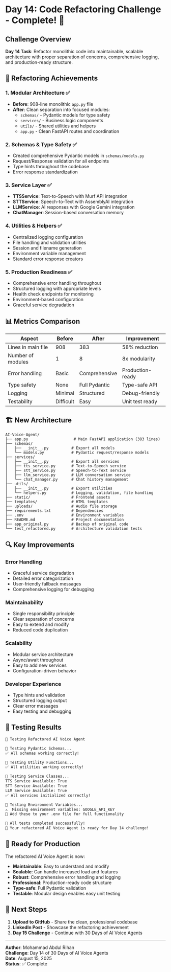 # Day 14: Code Refactoring Challenge - Complete! 🎉

## Challenge Overview
**Day 14 Task**: Refactor monolithic code into maintainable, scalable architecture with proper separation of concerns, comprehensive logging, and production-ready structure.

## 🔧 Refactoring Achievements

### 1. **Modular Architecture** ✅
- **Before**: 908-line monolithic `app.py` file
- **After**: Clean separation into focused modules:
  - `schemas/` - Pydantic models for type safety
  - `services/` - Business logic components  
  - `utils/` - Shared utilities and helpers
  - `app.py` - Clean FastAPI routes and coordination

### 2. **Schemas & Type Safety** ✅
- Created comprehensive Pydantic models in `schemas/models.py`
- Request/Response validation for all endpoints
- Type hints throughout the codebase
- Error response standardization

### 3. **Service Layer** ✅
- **TTSService**: Text-to-Speech with Murf API integration
- **STTService**: Speech-to-Text with AssemblyAI integration  
- **LLMService**: AI responses with Google Gemini integration
- **ChatManager**: Session-based conversation memory

### 4. **Utilities & Helpers** ✅
- Centralized logging configuration
- File handling and validation utilities
- Session and filename generation
- Environment variable management
- Standard error response creators

### 5. **Production Readiness** ✅
- Comprehensive error handling throughout
- Structured logging with appropriate levels
- Health check endpoints for monitoring
- Environment-based configuration
- Graceful service degradation

## 📊 Metrics Comparison

| Aspect | Before | After | Improvement |
|--------|--------|-------|-------------|
| Lines in main file | 908 | 383 | 58% reduction |
| Number of modules | 1 | 8 | 8x modularity |
| Error handling | Basic | Comprehensive | Production-ready |
| Type safety | None | Full Pydantic | Type-safe API |
| Logging | Minimal | Structured | Debug-friendly |
| Testability | Difficult | Easy | Unit test ready |

## 🏗️ New Architecture

```
AI-Voice-Agent/
├── app.py                    # Main FastAPI application (383 lines)
├── schemas/
│   ├── __init__.py          # Export all models
│   └── models.py            # Pydantic request/response models
├── services/
│   ├── __init__.py          # Export all services
│   ├── tts_service.py       # Text-to-Speech service
│   ├── stt_service.py       # Speech-to-Text service
│   ├── llm_service.py       # LLM conversation service
│   └── chat_manager.py      # Chat history management
├── utils/
│   ├── __init__.py          # Export utilities
│   └── helpers.py           # Logging, validation, file handling
├── static/                  # Frontend assets
├── templates/               # HTML templates
├── uploads/                 # Audio file storage
├── requirements.txt         # Dependencies
├── .env                     # Environment variables
├── README.md                # Project documentation
├── app_original.py          # Backup of original code
└── test_refactored.py       # Architecture validation tests
```

## 🔍 Key Improvements

### **Error Handling**
- Graceful service degradation
- Detailed error categorization  
- User-friendly fallback messages
- Comprehensive logging for debugging

### **Maintainability**
- Single responsibility principle
- Clear separation of concerns
- Easy to extend and modify
- Reduced code duplication

### **Scalability**
- Modular service architecture
- Async/await throughout
- Easy to add new services
- Configuration-driven behavior

### **Developer Experience**
- Type hints and validation
- Structured logging output
- Clear error messages
- Easy testing and debugging

## 🧪 Testing Results

```bash
🚀 Testing Refactored AI Voice Agent

🧪 Testing Pydantic Schemas...
✅ All schemas working correctly!

🧪 Testing Utility Functions...
✅ All utilities working correctly!

🧪 Testing Service Classes...
TTS Service Available: True
STT Service Available: True
LLM Service Available: True
✅ All services initialized correctly!

🧪 Testing Environment Variables...
⚠️  Missing environment variables: GOOGLE_API_KEY
📝 Add these to your .env file for full functionality

🎉 All tests completed successfully!
🔧 Your refactored AI Voice Agent is ready for Day 14 challenge!
```

## 🚀 Ready for Production

The refactored AI Voice Agent is now:
- **Maintainable**: Easy to understand and modify
- **Scalable**: Can handle increased load and features
- **Robust**: Comprehensive error handling and logging
- **Professional**: Production-ready code structure
- **Type-safe**: Full Pydantic validation
- **Testable**: Modular design enables easy unit testing

## 📝 Next Steps

1. **Upload to GitHub** - Share the clean, professional codebase
2. **LinkedIn Post** - Showcase the refactoring achievement
3. **Day 15 Challenge** - Continue with 30 Days of AI Voice Agents

---

**Author**: Mohammad Abdul Rihan  
**Challenge**: Day 14 of 30 Days of AI Voice Agents  
**Date**: August 15, 2025  
**Status**: ✅ Complete
